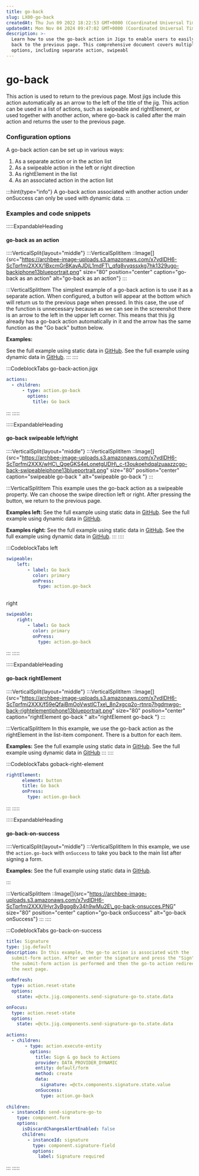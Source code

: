 ```yaml
---
title: go-back
slug: LX00-go-back
createdAt: Thu Jun 09 2022 18:22:53 GMT+0000 (Coordinated Universal Time)
updatedAt: Mon Nov 04 2024 09:47:02 GMT+0000 (Coordinated Universal Time)
description: >-
  Learn how to use the go-back action in Jigx to enable users to easily navigate
  back to the previous page. This comprehensive document covers multiple setup
  options, including separate action, swipeabl
---
```


# go-back

This action is used to return to the previous page. Most jigs include this action automatically as an arrow to the left of the title of the jig. This action can be used in a list of actions, such as swipeable and rightElement, or used together with another action, where go-back is called after the main action and returns the user to the previous page.

### Configuration options

A go-back action can be set up in various ways:

1. As a separate action or in the action list
2. As a swipeable action in the left or right direction
3. As rightElement in the list
4. As an associated action in the action list

:::hint{type="info"} A go-back action associated with another action under onSuccess can only be used with dynamic data. :::

### Examples and code snippets

:::::ExpandableHeading

#### go-back as an action

::::VerticalSplit{layout="middle"} :::VerticalSplitItem ::Image\[]{src="https://archbee-image-uploads.s3.amazonaws.com/x7vdIDH6-ScTprfmi2XXX/1BxcmGrBKayAJDjL1mdFT\_qfq8vyqssxkg7hk1329ugo-backiphone13blueportrait.png" size="80" position="center" caption="go-back as an action" alt="go-back as an action"} :::

:::VerticalSplitItem The simplest example of a go-back action is to use it as a separate action. When configured, a button will appear at the bottom which will return us to the previous page when pressed. In this case, the use of the function is unnecessary because as we can see in the screenshot there is an arrow to the left in the upper left corner. This means that this jig already has a go-back action automatically in it and the arrow has the same function as the "Go back" button below.

**Examples:**

See the full example using static data in [GitHub](https://github.com/jigx-com/jigx-samples/blob/main/quickstart/jigx-samples/jigs/jigx-actions/go-back/static-data/go-back-action/go-back-action.jigx). See the full example using dynamic data in [GitHub](https://github.com/jigx-com/jigx-samples/blob/main/quickstart/jigx-samples/jigs/jigx-actions/go-back/dynamic-data/go-back-action/go-back-action-dynamic.jigx). ::: ::::

:::CodeblockTabs go-back-action.jigx

```yaml
actions:
  - children:
      - type: action.go-back
        options:
          title: Go back
```

::: :::::

:::::ExpandableHeading

#### go-back swipeable left/right

::::VerticalSplit{layout="middle"} :::VerticalSplitItem ::Image\[]{src="https://archbee-image-uploads.s3.amazonaws.com/x7vdIDH6-ScTprfmi2XXX/wHC\_QgeGKS4eLonetgUDH\_c-t3oukoehdqalzuaazzcgo-back-swipeableiphone13blueportrait.png" size="80" position="center" caption="swipeable go-back " alt="swipeable go-back "} :::

:::VerticalSplitItem This example uses the go-back action as a swipeable property. We can choose the swipe direction left or right. After pressing the button, we return to the previous page.

**Examples left:** See the full example using static data in [GitHub](https://github.com/jigx-com/jigx-samples/blob/main/quickstart/jigx-samples/jigs/jigx-actions/go-back/static-data/go-back-swipeable/go-back-swipeable-left.jigx). See the full example using dynamic data in [GitHub](https://github.com/jigx-com/jigx-samples/blob/main/quickstart/jigx-samples/jigs/jigx-actions/go-back/dynamic-data/go-back-swipeable/go-back-left-dynamic.jigx).

**Examples right:** See the full example using static data in [GitHub](https://github.com/jigx-com/jigx-samples/blob/main/quickstart/jigx-samples/jigs/jigx-actions/go-back/static-data/go-back-swipeable/go-back-swipeable-right.jigx). See the full example using dynamic data in [GitHub](https://github.com/jigx-com/jigx-samples/blob/main/quickstart/jigx-samples/jigs/jigx-actions/go-back/dynamic-data/go-back-swipeable/go-back-right-dynamic.jigx). ::: ::::

:::CodeblockTabs left

```yaml
swipeable:
    left:
        - label: Go back
          color: primary
          onPress:
            type: action.go-back
            
```

right

```yaml
swipeable:
    right:
        - label: Go back
          color: primary
          onPress: 
            type: action.go-back
```

::: :::::

:::::ExpandableHeading

#### go-back rightElement

::::VerticalSplit{layout="middle"} :::VerticalSplitItem ::Image\[]{src="https://archbee-image-uploads.s3.amazonaws.com/x7vdIDH6-ScTprfmi2XXX/f59eQfajBmOoVwstlCTxe\_8n2xgcq2o-rtnrp7hgdmwgo-back-rightelementiphone13blueportrait.png" size="80" position="center" caption="rightElement go-back " alt="rightElement go-back "} :::

:::VerticalSplitItem In this example, we use the go-back action as the rightElement in the list-item component. There is a button for each item.

**Examples:** See the full example using static data in [GitHub](https://github.com/jigx-com/jigx-samples/blob/main/quickstart/jigx-samples/jigs/jigx-actions/go-back/static-data/go-back-right-element/go-back-right-element.jigx). See the full example using dynamic data in [GitHub](https://github.com/jigx-com/jigx-samples/blob/main/quickstart/jigx-samples/jigs/jigx-actions/go-back/dynamic-data/go-back-right-element/go-back-right-element-dynamic.jigx) ::: ::::

:::CodeblockTabs goback-right-element

```yaml
rightElement: 
      element: button
      title: Go back
      onPress:
        type: action.go-back
```

::: :::::

:::::ExpandableHeading

#### go-back-on-success

::::VerticalSplit{layout="middle"} :::VerticalSplitItem In this example, we use the `action.go-back` with `onSuccess` to take you back to the main list after signing a form.

**Examples:** See the full example using static data in [GitHub](https://github.com/jigx-com/jigx-samples/blob/main/quickstart/jigx-samples/jigs/jigx-actions/go-back/static-data/go-back-on-success/go-back-on-success.jigx).

:::

:::VerticalSplitItem ::Image\[]{src="https://archbee-image-uploads.s3.amazonaws.com/x7vdIDH6-ScTprfmi2XXX/IHyr3vBgqg8v34h9wMu2E\_go-back-onsucces.PNG" size="80" position="center" caption="go-back onSuccess" alt="go-back onSuccess"} ::: ::::

:::CodeblockTabs go-back-on-success

```yaml
title: Signature
type: jig.default
description: In this example, the go-to action is associated with the
  submit-form action. After we enter the signature and press the "Sign" button,
  the submit-form action is performed and then the go-to action redirects us to
  the next page.
  
onRefresh: 
  type: action.reset-state
  options:
    state: =@ctx.jig.components.send-signature-go-to.state.data

onFocus: 
  type: action.reset-state
  options:
    state: =@ctx.jig.components.send-signature-go-to.state.data
    
actions:
  - children:
       - type: action.execute-entity
         options:
           title: Sign & go back to Actions
           provider: DATA_PROVIDER_DYNAMIC
           entity: default/form
           method: create
           data:
             signature: =@ctx.components.signature.state.value
           onSuccess: 
             type: action.go-back
   
children:
  - instanceId: send-signature-go-to
    type: component.form
    options:
      isDiscardChangesAlertEnabled: false
      children:
        - instanceId: signature
          type: component.signature-field
          options:
            label: Signature required         
```

::: :::::
